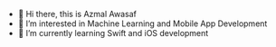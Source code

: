 - 👋 Hi there, this is Azmal Awasaf
- 👀 I’m interested in Machine Learning and Mobile App Development
- 🌱 I’m currently learning Swift and iOS development

<!---
Azmal16/Azmal16 is a ✨ special ✨ repository because its `README.md` (this file) appears on your GitHub profile.
You can click the Preview link to take a look at your changes.
--->
